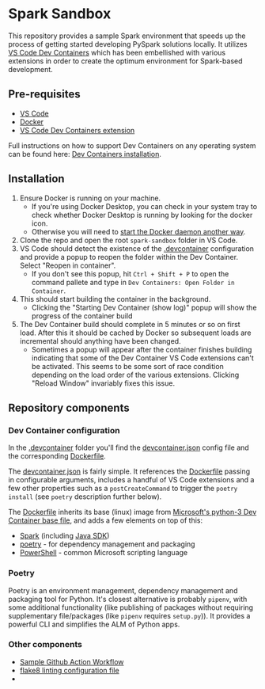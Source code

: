 # Spark Sandbox

This repository provides a sample Spark environment that speeds up the process of getting started developing PySpark solutions locally. It utilizes [VS Code Dev Containers](https://code.visualstudio.com/docs/devcontainers/containers) which has been embellished with various extensions in order to create the optimum environment for Spark-based development.

## Pre-requisites

- [VS Code](https://code.visualstudio.com/download)
- [Docker](https://code.visualstudio.com/docs/devcontainers/containers#_installation)
- [VS Code Dev Containers extension](https://marketplace.visualstudio.com/items?itemName=ms-vscode-remote.remote-containers)

Full instructions on how to support Dev Containers on any operating system can be found here: [Dev Containers installation](https://code.visualstudio.com/docs/devcontainers/containers#_installation).

## Installation

1. Ensure Docker is running on your machine.
    - If you're using Docker Desktop, you can check in your system tray to check whether Docker Desktop is running by looking for the docker icon.
    - Otherwise you will need to [start the Docker daemon another way](https://docs.docker.com/config/daemon/start/).
2. Clone the repo and open the root `spark-sandbox` folder in VS Code. 
3. VS Code should detect the existence of the [.devcontainer](/.devcontainer) configuration and provide a popup to reopen the folder within the Dev Container. Select "Reopen in container".
    - If you don't see this popup, hit `Ctrl + Shift + P` to open the command pallete and type in `Dev Containers: Open Folder in Container`.
4. This should start building the container in the background.
    - Clicking the "Starting Dev Container (show log)" popup will show the progress of the container build
5. The Dev Container build should complete in 5 minutes or so on first load. After this it should be cached by Docker so subsequent loads are incremental should anything have been changed.
    - Sometimes a popup will appear after the container finishes building indicating that some of the Dev Container VS Code extensions can't be activated. This seems to be some sort of race condition depending on the load order of the various extensions. Clicking "Reload Window" invariably fixes this issue.

## Repository components

### Dev Container configuration

In the [.devcontainer](.devcontainer) folder you'll find the [devcontainer.json](.devcontainer/devcontainer.json) config file and the corresponding [Dockerfile](.devcontainer/Dockerfile).

The [devcontainer.json](.devcontainer/devcontainer.json) is fairly simple. It references the [Dockerfile](.devcontainer/Dockerfile) passing in configurable arguments, includes a handful of VS Code extensions and a few other properties such as a `postCreateCommand` to trigger the `poetry install` (see `poetry` description further below).

The [Dockerfile](.devcontainer/Dockerfile) inherits its base (linux) image from [Microsoft's python-3 Dev Container base file](https://github.com/microsoft/vscode-dev-containers/blob/main/containers/python-3/.devcontainer/base.Dockerfile), and adds a few elements on top of this:

- [Spark](https://spark.apache.org/downloads.html) (including [Java SDK](https://packages.debian.org/sid/openjdk-11-jre))
- [poetry](https://python-poetry.org/docs/) - for dependency management and packaging
- [PowerShell](https://learn.microsoft.com/en-us/powershell/scripting/install/install-debian?view=powershell-7.3) - common Microsoft scripting language

### Poetry

Poetry is an environment management, dependency management and packaging tool for Python. It's closest alternative is probably `pipenv`, with some additional functionality (like publishing of packages without requiring supplementary file/packages (like `pipenv` requires `setup.py`)). It provides a powerful CLI and simplifies the ALM of Python
apps.



### Other components

- [Sample Github Action Workflow](.github/workflows/python-app.yml)
- [flake8 linting configuration file](.flake8)
- 
